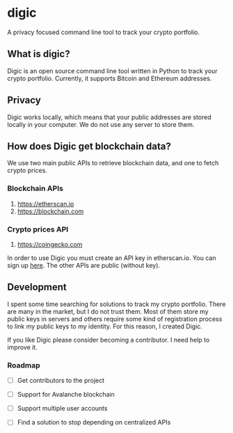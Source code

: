 # digic
 
A privacy focused command line tool to track your crypto portfolio.

## What is digic?

Digic is an open source command line tool written in Python to 
track your crypto portfolio. Currently, it supports Bitcoin and
Ethereum addresses.

## Privacy

Digic works locally, which means that your public addresses are
stored locally in your computer. We do not use any server to
store them. 

## How does Digic get blockchain data?

We use two main public APIs to retrieve blockchain data, and one
to fetch crypto prices.

### Blockchain APIs

1. https://etherscan.io
2. https://blockchain.com

### Crypto prices API

1. https://coingecko.com

In order to use Digic you must create an API key in etherscan.io.
You can sign up [here](https://etherscan.io/login). The other 
APIs are public (without key).

## Development

I spent some time searching for solutions to track my crypto
portfolio. There are many in the market, but I do not trust them. 
Most of them store my public keys in servers and others
require some kind of registration process to link my public 
keys to my identity. For this reason, I created Digic.

If you like Digic please consider becoming a contributor. I need
help to improve it.

### Roadmap
- [ ] Get contributors to the project
- [ ] Support for Avalanche blockchain
- [ ] Support multiple user accounts
- [ ] Find a solution to stop depending on centralized APIs


